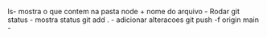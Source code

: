 ls- mostra o que contem na pasta
node + nome do arquivo - Rodar
git status - mostra status
git add . - adicionar alteracoes
git push -f origin main - 